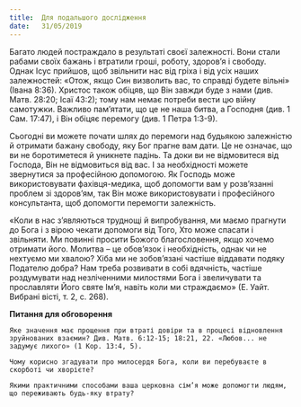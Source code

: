 ```yaml
---
title:  Для подальшого дослідження
date:   31/05/2019
---
```


Багато людей постраждало в результаті своєї залежності. Вони стали рабами своїх бажань і втратили гроші, роботу, здоров’я і свободу. Однак Ісус прийшов, щоб звільнити нас від гріха і від усіх наших залежностей: «Отож, якщо Син визволить вас, то справді будете вільні» (Івана 8:36). Христос також обіцяв, що Він завжди буде з нами (див. Матв. 28:20; Ісаї 43:2); тому нам немає потреби вести цю війну самотужки. Важливо пам’ятати, що це не наша битва, а Господня (див. 1 Сам. 17:47), і Він обіцяє перемогу (див. 1 Петра 1:3-9).

Сьогодні ви можете почати шлях до перемоги над будьякою залежністю й отримати бажану свободу, яку Бог прагне вам дати. Це не означає, що ви не боротиметеся й уникнете падінь. Та доки ви не відмовитеся від Господа, Він не відмовиться від вас. І за необхідності можете звернутися за професійною допомогою. Як Господь може використовувати фахівця-медика, щоб допомогти вам у розв’язанні проблем зі здоров’ям, так Він може використовувати і професійного консультанта, щоб допомогти перемогти залежність.

«Коли в нас з’являються труднощі й випробування, ми маємо прагнути до Бога і з вірою чекати допомоги від Того, Хто може спасати і звільняти. Ми повинні просити Божого благословення, якщо хочемо отримати його. Молитва – це обов’язок і необхідність, однак чи не нехтуємо ми хвалою? Хіба ми не зобов’язані частіше віддавати подяку Подателю добра? Нам треба розвивати в собі вдячність, частіше роздумувати над незліченними милостями Бога і звеличувати та прославляти Його святе Ім’я, навіть коли ми страждаємо» (Е. Уайт. Вибрані вісті, т. 2, с. 268).

**Питання для обговорення**

`Яке значення має прощення при втраті довіри та в процесі відновлення зруйнованих взаємин? Див. Матв. 6:12-15; 18:21, 22. «Любов... не задумує лихого» (1 Кор. 13:4, 5).`

`Чому корисно згадувати про милосердя Бога, коли ви перебуваєте в скорботі чи хворієте?`

`Якими практичними способами ваша церковна сім’я може допомогти людям, що переживають будь-яку втрату?`